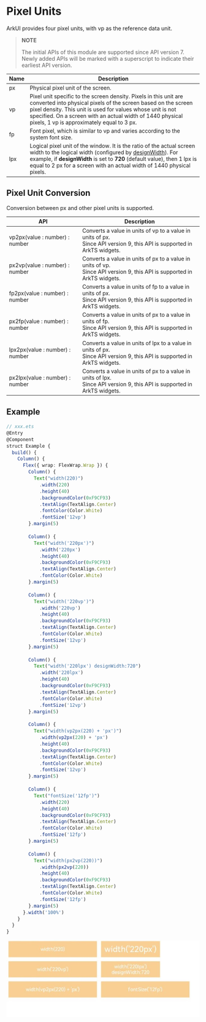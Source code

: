 # Pixel Units

ArkUI provides four pixel units, with vp as the reference data unit.

>**NOTE**
>
>The initial APIs of this module are supported since API version 7. Newly added APIs will be marked with a superscript to indicate their earliest API version.


| Name  | Description                                      |
| ---- | ---------------------------------------- |
| px   | Physical pixel unit of the screen.                               |
| vp   | Pixel unit specific to the screen density. Pixels in this unit are converted into physical pixels of the screen based on the screen pixel density. This unit is used for values whose unit is not specified. On a screen with an actual width of 1440 physical pixels, 1 vp is approximately equal to 3 px.|
| fp   | Font pixel, which is similar to vp and varies according to the system font size.         |
| lpx  | Logical pixel unit of the window. It is the ratio of the actual screen width to the logical width (configured by [designWidth](https://gitcode.com/openharmony/docs/blob/master/en/application-dev/quick-start/module-configuration-file.md#pages)). For example, if **designWidth** is set to **720** (default value), then 1 lpx is equal to 2 px for a screen with an actual width of 1440 physical pixels.|


## Pixel Unit Conversion

Conversion between px and other pixel units is supported.

| API                                      | Description                                      |
| ---------------------------------------- | ---------------------------------------- |
| vp2px(value : number) : number | Converts a value in units of vp to a value in units of px.<br>Since API version 9, this API is supported in ArkTS widgets.|
| px2vp(value : number) : number | Converts a value in units of px to a value in units of vp.<br>Since API version 9, this API is supported in ArkTS widgets.|
| fp2px(value : number) : number | Converts a value in units of fp to a value in units of px.<br>Since API version 9, this API is supported in ArkTS widgets.|
| px2fp(value : number) : number | Converts a value in units of px to a value in units of fp.<br>Since API version 9, this API is supported in ArkTS widgets.|
| lpx2px(value : number) : number | Converts a value in units of lpx to a value in units of px.<br>Since API version 9, this API is supported in ArkTS widgets.|
| px2lpx(value : number) : number | Converts a value in units of px to a value in units of lpx.<br>Since API version 9, this API is supported in ArkTS widgets.|


## Example

```ts
// xxx.ets
@Entry
@Component
struct Example {
  build() {
    Column() {
      Flex({ wrap: FlexWrap.Wrap }) {
        Column() {
          Text("width(220)")
            .width(220)
            .height(40)
            .backgroundColor(0xF9CF93)
            .textAlign(TextAlign.Center)
            .fontColor(Color.White)
            .fontSize('12vp')
        }.margin(5)

        Column() {
          Text("width('220px')")
            .width('220px')
            .height(40)
            .backgroundColor(0xF9CF93)
            .textAlign(TextAlign.Center)
            .fontColor(Color.White)
        }.margin(5)

        Column() {
          Text("width('220vp')")
            .width('220vp')
            .height(40)
            .backgroundColor(0xF9CF93)
            .textAlign(TextAlign.Center)
            .fontColor(Color.White)
            .fontSize('12vp')
        }.margin(5)

        Column() {
          Text("width('220lpx') designWidth:720")
            .width('220lpx')
            .height(40)
            .backgroundColor(0xF9CF93)
            .textAlign(TextAlign.Center)
            .fontColor(Color.White)
            .fontSize('12vp')
        }.margin(5)

        Column() {
          Text("width(vp2px(220) + 'px')")
            .width(vp2px(220) + 'px')
            .height(40)
            .backgroundColor(0xF9CF93)
            .textAlign(TextAlign.Center)
            .fontColor(Color.White)
            .fontSize('12vp')
        }.margin(5)

        Column() {
          Text("fontSize('12fp')")
            .width(220)
            .height(40)
            .backgroundColor(0xF9CF93)
            .textAlign(TextAlign.Center)
            .fontColor(Color.White)
            .fontSize('12fp')
        }.margin(5)

        Column() {
          Text("width(px2vp(220))")
            .width(px2vp(220))
            .height(40)
            .backgroundColor(0xF9CF93)
            .textAlign(TextAlign.Center)
            .fontColor(Color.White)
            .fontSize('12fp')
        }.margin(5)
      }.width('100%')
    }
  }
}
```

![en-us_image_0000001169582302](figures/en-us_image_0000001169582302.png)
